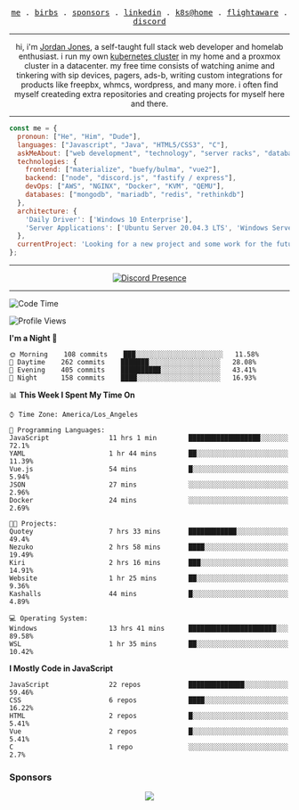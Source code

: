 <p align="center">
  <samp>
    <a href="https://jordanjones.org/">me</a> .
    <a href="https://twitter.com/kashalls">birbs</a> .
    <a href="https://github.com/sponsors/kashalls">sponsors</a> .
    <a href="https://linkedin.com/in/jordpjones">linkedin</a> .
    <a href="https://github.com/kashalls/home-cluster">k8s@home</a> .
    <a href="https://flightaware.com/adsb/stats/user/kashalls">flightaware</a> .
    <a href="https://discord.gg/ctgrp8k">discord</a>
  </samp>
</p>

---

<p align="center">hi, i'm <a href="https://jordanjones.org/">Jordan Jones</a>, a self-taught full stack web developer and homelab enthusiast. i run my own <a href="https://github.com/kashalls/home-cluster">kubernetes cluster</a> in my home and a proxmox cluster in a datacenter. my free time consists of watching anime and tinkering with sip devices, pagers, ads-b, writing custom integrations for products like freepbx, whmcs, wordpress, and many more. i often find myself createding extra repositories and creating projects for myself here and there. </p>

---


```javascript
const me = {
  pronoun: ["He", "Him", "Dude"],
  languages: ["Javascript", "Java", "HTML5/CSS3", "C"],
  askMeAbout: ["web development", "technology", "server racks", "databases", "custom integrations", "sip"],
  technologies: {
    frontend: ["materialize", "buefy/bulma", "vue2"],
    backend: ["node", "discord.js", "fastify / express"],
    devOps: ["AWS", "NGINX", "Docker", "KVM", "QEMU"],
    databases: ["mongodb", "mariadb", "redis", "rethinkdb"]
  },
  architecture: { 
    'Daily Driver': ['Windows 10 Enterprise'],
    'Server Applications': ['Ubuntu Server 20.04.3 LTS', 'Windows Server']
  },
  currentProject: 'Looking for a new project and some work for the future!'
};
```
---

<div align="center">

[![Discord Presence](https://lanyard.cnrad.dev/api/201077739589992448)](https://discord.com/users/201077739589992448)

</div>

---

<!--START_SECTION:waka-->
![Code Time](http://img.shields.io/badge/Code%20Time-1%2C003%20hrs%2017%20mins-blue)

![Profile Views](http://img.shields.io/badge/Profile%20Views-8-blue)

**I'm a Night 🦉** 

```text
🌞 Morning    108 commits    ███░░░░░░░░░░░░░░░░░░░░░░   11.58% 
🌆 Daytime    262 commits    ███████░░░░░░░░░░░░░░░░░░   28.08% 
🌃 Evening    405 commits    ██████████░░░░░░░░░░░░░░░   43.41% 
🌙 Night      158 commits    ████░░░░░░░░░░░░░░░░░░░░░   16.93%

```


📊 **This Week I Spent My Time On** 

```text
⌚︎ Time Zone: America/Los_Angeles

💬 Programming Languages: 
JavaScript               11 hrs 1 min        ██████████████████░░░░░░░   72.1% 
YAML                     1 hr 44 mins        ██░░░░░░░░░░░░░░░░░░░░░░░   11.39% 
Vue.js                   54 mins             █░░░░░░░░░░░░░░░░░░░░░░░░   5.94% 
JSON                     27 mins             ░░░░░░░░░░░░░░░░░░░░░░░░░   2.96% 
Docker                   24 mins             ░░░░░░░░░░░░░░░░░░░░░░░░░   2.69%

🐱‍💻 Projects: 
Quotey                   7 hrs 33 mins       ████████████░░░░░░░░░░░░░   49.4% 
Nezuko                   2 hrs 58 mins       ████░░░░░░░░░░░░░░░░░░░░░   19.49% 
Kiri                     2 hrs 16 mins       ███░░░░░░░░░░░░░░░░░░░░░░   14.91% 
Website                  1 hr 25 mins        ██░░░░░░░░░░░░░░░░░░░░░░░   9.36% 
Kashalls                 44 mins             █░░░░░░░░░░░░░░░░░░░░░░░░   4.89%

💻 Operating System: 
Windows                  13 hrs 41 mins      ██████████████████████░░░   89.58% 
WSL                      1 hr 35 mins        ██░░░░░░░░░░░░░░░░░░░░░░░   10.42%

```

**I Mostly Code in JavaScript** 

```text
JavaScript               22 repos            ██████████████░░░░░░░░░░░   59.46% 
CSS                      6 repos             ████░░░░░░░░░░░░░░░░░░░░░   16.22% 
HTML                     2 repos             █░░░░░░░░░░░░░░░░░░░░░░░░   5.41% 
Vue                      2 repos             █░░░░░░░░░░░░░░░░░░░░░░░░   5.41% 
C                        1 repo              ░░░░░░░░░░░░░░░░░░░░░░░░░   2.7%

```



<!--END_SECTION:waka-->

### Sponsors

<p align="center">
  <a href="https://github.com/sponsors/kashalls">
    <img src='https://cdn.jsdelivr.net/gh/kashalls/kashalls/sponsors/sponsors.svg'/>
  </a>
</p>

